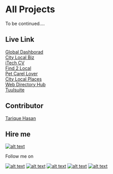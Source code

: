 # All Projects

To be continued....

## Live Link

[Global Dashborad](https://global.wiztechsolution.com/)<br/>
[City Local Biz](https://www.citylocalbiz.us/)<br/>
[iTech CV](https://itechcv.com/)<br/>
[Find 2 Local](https://www.find2local.com/)<br/>
[Pet Carel Lover](https://www.petcarelover.com/)<br/>
[City Local Places](https://www.citylocalplaces.co.uk/)<br/>
[Web Directory Hub](https://www.webdirectoryhub.com/)<br/>
[Tuulsuite](https://tuulsuite.com)<br/>

[1.1]: https://i.imgur.com/XWSHgPG.png (linkedIn)
[2.1]: https://i.imgur.com/gQjZmIH.png (twitter)
[3.1]: https://i.imgur.com/RNKLAHv.png (github)
[4.1]: https://i.imgur.com/U7UzOeU.png (facebook)
[5.1]: https://i.imgur.com/nvBin7c.png (Tarique Hasan)
[6.1]: https://i.ibb.co/1syBxpQ/upwork.png (Upwork)

[1]: https://www.linkedin.com/in/tarique-hasan
[2]: https://www.twitter.com/tariquedev
[3]: https://www.github.com/tariquedev
[4]: https://www.facebook.com/Hasan157/
[5]: https://www.tarique.dev
[6]: https://www.upwork.com/freelancers/~012afee899c1545900

## Contributor

[Tarique Hasan](https://www.tarique.dev)

## Hire me

[![alt text][6.1]][6]

Follow me on

[![alt text][1.1]][1]
[![alt text][2.1]][2]
[![alt text][3.1]][3]
[![alt text][4.1]][4]
[![alt text][5.1]][5]


